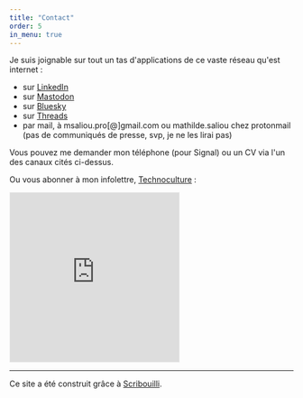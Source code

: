 ```yaml
---
title: "Contact"
order: 5
in_menu: true
---
```

Je suis joignable sur tout un tas d'applications de ce vaste réseau qu'est internet&nbsp;:
- sur [LinkedIn](https://www.linkedin.com/in/mathildesaliou/)
- sur [Mastodon](https://piaille.fr/@mathildesaliou)
- sur [Bluesky](https://bsky.app/profile/mathildesaliou.bsky.social)
- sur [Threads](https://www.threads.net/@mathildsl)
- par mail, à msaliou.pro[@]gmail.com ou mathilde.saliou chez protonmail (pas de communiqués de presse, svp, je ne les lirai pas) 

Vous pouvez me demander mon téléphone (pour Signal) ou un CV via l'un des canaux cités ci-dessus.

Ou vous abonner à mon infolettre, [Technoculture](https://technoculture.kessel.media/posts) : 

<iframe
    src="https://technoculture.kessel.media/embed" height="300"
    style="border:1px solid #EEE; background:white;"
    frameborder="0"
    scrolling="no"
    ></iframe>

____

Ce site a été construit grâce à [Scribouilli](https://scribouilli.org/). 
